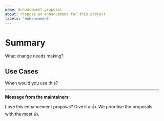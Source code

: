 ```yaml
---
name: Enhancement proposal
about: Propose an enhancement for this project
labels: 'enhancement'
---
```

# Summary

What change needs making?

## Use Cases

When would you use this?

---
<!-- Issue Author: Don't delete this message to encourage other users to support your issue! -->
**Message from the maintainers**:

Love this enhancement proposal? Give it a 👍. We prioritise the proposals with the most 👍.


<!-- 
**Beyond this issue**:

Are you a contributor? If not, have you thought about it? 

Argo Workflows is seeking more community involvement and ultimately more [Reviewers and Approvers](https://github.com/argoproj/argoproj/blob/main/community/membership.md) to help keep it viable. 
See [Sustainability Effort](https://github.com/argoproj/argo-workflows/blob/main/community/sustainability_effort.md) for more information. 
-->
